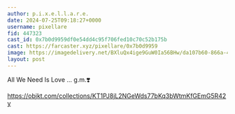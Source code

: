```yaml
---
author: p.i.x.e.l.l.a.r.e.
date: 2024-07-25T09:18:27+0000
username: pixellare
fid: 447323
cast_id: 0x7b0d9959df0e54dd4c95f706fed10c70c52b175b
cast: https://farcaster.xyz/pixellare/0x7b0d9959
image: https://imagedelivery.net/BXluQx4ige9GuW0Ia56BHw/da107b60-866a-44d3-d54d-1282c00bb300/original
layout: post
---
```


All We Need Is Love ... g.m.❣️

https://objkt.com/collections/KT1PJ8jL2NGeWds77bKq3bWtmKfGEmG5R42y

<img src='https://imagedelivery.net/BXluQx4ige9GuW0Ia56BHw/da107b60-866a-44d3-d54d-1282c00bb300/original' alt='' referrerpolicy='no-referrer'/>
